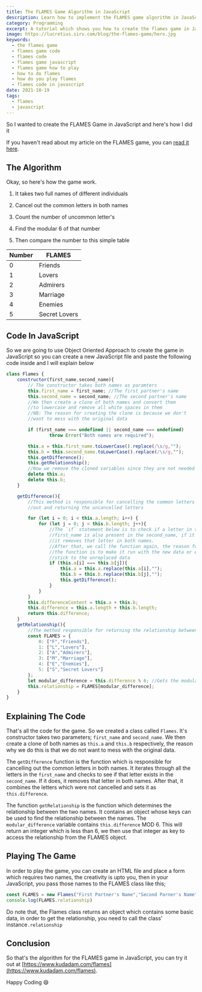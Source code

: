 ```yaml
---
title: The FLAMES Game Algorithm in JavaScript
description: Learn how to implement the FLAMES game algorithm in JavaScript
category: Programming
excerpt: A tutorial which shows you how to create the flames game in Javascript
image: https://lucretius.sirv.com/blog/the-flames-game/hero.jpg
keywords:
  - the flames game
  - flames game code
  - flames code
  - flames game javascript
  - flames game how to play
  - how to do flames
  - how do you play flames
  - flames code in javascript
date: 2021-10-19
tags:
  - flames
  - javascript
---
```


<p class="intro">
 So I wanted to create the FLAMES Game in JavaScript and here's how I did it
</p>



If  you haven't read about my article on the FLAMES game, you can [read it here](https://www.kudadam.com/blog/the-flames-game). 

## The Algorithm

Okay, so here's how the game work.

1. It takes two full names of different individuals

2. Cancel out the common letters in both names

3. Count the number of uncommon letter's

4. Find the modular 6 of that number

5. Then compare the number to this simple table

  | Number | FLAMES        |
  | ------ | ------------- |
  | 0      | Friends       |
  | 1      | Lovers        |
  | 2      | Admirers      |
  | 3      | Marriage      |
  | 4      | Enemies       |
  | 5      | Secret Lovers |

## Code In JavaScript

So we are going to use Object Oriented Approach to create the game in JavaScript so you can create a new JavaScript file and paste the following code inside and I will explain below

```javascript
class Flames {
	constructor(first_name,second_name){
		// The constructor takes both names as paramters
		this.first_name = first_name; //The first partner's name
		this.second_name = second_name; //The second partner's name
		//We then create a clone of both names and convert them 
		//to lowercase and remove all white spaces in them
		//NB: The reason for creating the clone is because we don't
		//want to mess with the original data

		if (first_name === undefined || second_name === undefined)
				throw Error("Both names are required");

		this.a = this.first_name.toLowerCase().replace(/\s/g,"");
		this.b = this.second_name.toLowerCase().replace(/\s/g,"");
		this.getDifference();
		this.getRelationship();
		//Now we remove the cloned variables since they are not needed
		delete this.a;
		delete this.b;
	}

	getDifference(){
		//This method is responsible for cancelling the common letters
		//out and returning the uncancelled letters

		for (let i = 0; i < this.a.length; i++) {
			for (let j = 0; j < this.b.length; j++){
				//The `if` statement below is to check if a letter in the
				//first_name is also present in the second_name, if it is,
				//it removes that letter in both names.
				//After that, we call the function again, the reason for calling
				//the function is to make it run with the new data or else it will
				//stick to the unreplaced data
				if (this.a[i] === this.b[j]){
					this.a = this.a.replace(this.a[i],"");
					this.b = this.b.replace(this.b[j],"");
					this.getDifference();
				}
			}
		}
		this.differenceContent = this.a + this.b;
		this.difference = this.a.length + this.b.length;
		return this.difference;
	}
	getRelationship(){
		//The method responsible for returning the relationship between both individuals
		const FLAMES = {
			0: ["F","Friends"],
			1: ["L","Lovers"],
			2: ["A","Admirers"],
			3: ["M","Marriage"],
			4: ["E","Enemies"],
			5: ["S","Secret Lovers"]
		};
		let modular_difference = this.difference % 6; //Gets the modular 6 of this.difference
		this.relationship = FLAMES[modular_difference];
	}
}
```

## Explaining The Code

That's all the code for the game. So we created a class called `Flames`. It's constructor takes two parameters; `first_name` and `second_name`.  We then create a clone of both names as `this.a` and `this.b` respectively, the reason why we do this is that we do not want to mess with the original data. 

The `getDifference` function is the function which is responsible for cancelling out the common letters in both names. It iterates through all the letters in the `first_name` and checks to see if that letter exists in the `second_name`. If it does, it removes that letter in both names. After that, it combines the letters which were not cancelled and sets it as `this.difference`. 

The function `getRelationship` is the function which determines the relationship between the two names. It contains an object whose keys can be used to find the relationship between the names. The `modular_difference` variable contains `this.difference` MOD 6. This will return an integer which is less than 6, we then use that integer as key to access the relationship from the FLAMES object.



## Playing The Game

In order to play the game, you can create an HTML file and place a form which requires two names, the creativity is upto you, then in your JavaScript, you pass those names to the FLAMES class like this;

```javascript
const FLAMES = new Flames("First Partner's Name","Second Parner's Name");
console.log(FLAMES.relationship)
```

Do note that, the Flames class returns an object which contains some basic data, in order to get the relationship, you need to call the class' instance`.relationship`

## Conclusion

So that's the algorithm for the FLAMES game in JavaScript, you can try it out at [https://www.kudadam.com/flames](https://www.kudadam.com/flames).

Happy Coding :smile:

